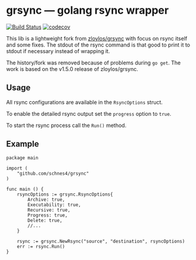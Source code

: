 # grsync — golang rsync wrapper

[![Build Status](https://travis-ci.com/schnes4/go-rsync.svg)](https://travis-ci.com/schnes4/grsync)
[![codecov](https://codecov.io/gh/schnes4/go-rsync/branch/master/graph/badge.svg)](https://codecov.io/gh/schnes4/grsync)

This lib is a lightweight fork from [zloylos/grsync](https://github.com/zloylos/grsync) with focus on rsync itself and some fixes.
The stdout of the rsync command is that good to print it to stdout if necessary instead of wrapping it.

The history/fork was removed because of problems during `go get`.
The work is based on the v1.5.0 release of zloylos/grsync.

## Usage

All rsync configurations are available in the `RsyncOptions` struct.

To enable the detailed rsync output set the `progress` option to `true`.

To start the rsync process call the `Run()` method.

## Example

```golang
package main

import (
	"github.com/schnes4/grsync"
)

func main () {
	rsyncOptions := grsync.RsyncOptions{
		Archive: true,
		Executability: true,
		Recursive: true,
		Progress: true,
		Delete: true,
		//...
	}

	rsync := grsync.NewRsync("source", "destination", rsyncOptions)
	err := rsync.Run()
}
```
